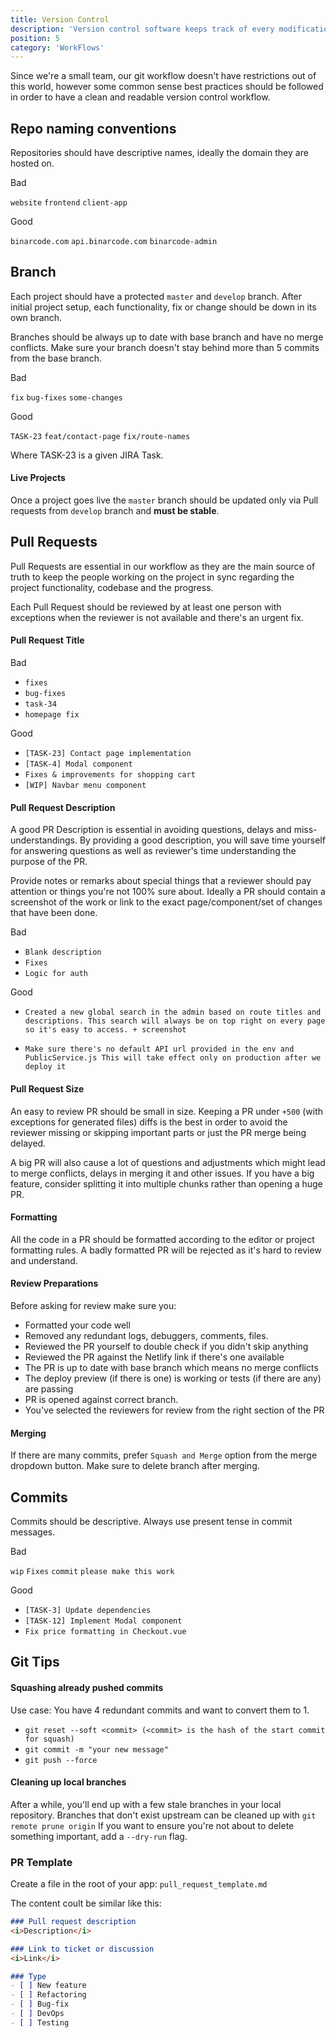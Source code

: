 ```yaml
---
title: Version Control
description: 'Version control software keeps track of every modification to the code in a special kind of database.'
position: 5
category: 'WorkFlows'
---
```


Since we're a small team, our git workflow doesn't have restrictions out of this world, however some common sense best
practices should be followed in order to have a clean and readable version control workflow.

## Repo naming conventions

Repositories should have descriptive names, ideally the domain they are hosted on.

<base-badge type="danger">Bad</base-badge>

`website` `frontend` `client-app`

<base-badge >Good</base-badge >

`binarcode.com` `api.binarcode.com` `binarcode-admin`


## Branch

Each project should have a protected `master` and `develop` branch. After initial project setup, each functionality,
 fix or change should be down in its own branch.

Branches should be always up to date with base branch and have no merge conflicts. Make sure your branch doesn't stay
behind more than 5 commits from the base branch.

<base-badge type="danger">Bad</base-badge>

`fix` `bug-fixes` `some-changes`

<base-badge>Good</base-badge >

`TASK-23` `feat/contact-page` `fix/route-names`

Where TASK-23 is a given JIRA Task.

#### Live Projects

Once a project goes live the `master` branch should be updated only via Pull requests from `develop` branch and
**must be stable**.

## Pull Requests

Pull Requests are essential in our workflow as they are the main source of truth to keep the people working on
the project in sync regarding the project functionality, codebase and the progress.

Each Pull Request should be reviewed by at least one person with exceptions when the reviewer is
not available and there's an urgent fix.

#### Pull Request Title

<base-badge type="danger">Bad</base-badge>
- `fixes`
- `bug-fixes`
- `task-34`
- `homepage fix`

<base-badge>Good</base-badge>
- `[TASK-23] Contact page implementation`
- `[TASK-4] Modal component`
- `Fixes & improvements for shopping cart`
- `[WIP] Navbar menu component`


#### Pull Request Description

A good PR Description is essential in avoiding questions, delays and miss-understandings.
By providing a good description, you will save time yourself for answering questions as well as reviewer's time
understanding the purpose of the PR.

Provide notes or remarks about special things that a reviewer should pay attention or things you're not 100% sure about.
Ideally a PR should contain a screenshot of the work or link to the exact page/component/set of changes that have been done.


<base-badge type="danger">Bad</base-badge>
- `Blank description`
- `Fixes`
- `Logic for auth`

<base-badge>Good</base-badge>
- `Created a new global search in the admin based on route titles and descriptions.
   This search will always be on top right on every page so it's easy to access. + screenshot`

- `Make sure there's no default API url provided in the env and PublicService.js
   This will take effect only on production after we deploy it`


#### Pull Request Size

An easy to review PR should be small in size. Keeping a PR under `+500` (with exceptions for generated files)
diffs is the best in order to avoid the reviewer missing or skipping important parts or just the PR merge being delayed.

A big PR will also cause a lot of questions and adjustments which might lead to merge conflicts, delays in merging
it and other issues. If you have a big feature, consider splitting it into multiple chunks rather than opening a huge PR.

#### Formatting

All the code in a PR should be formatted according to the editor or project formatting rules.
A badly formatted PR will be rejected as it's hard to review and understand.

#### Review Preparations

Before asking for review make sure you:
- Formatted your code well
- Removed any redundant logs, debuggers, comments, files.
- Reviewed the PR yourself to double check if you didn't skip anything
- Reviewed the PR against the Netlify link if there's one available
- The PR is up to date with base branch which means no merge conflicts
- The deploy preview (if there is one) is working or tests (if there are any) are passing
- PR is opened against correct branch.
- You've selected the reviewers for review from the right section of the PR

#### Merging

If there are many commits, prefer `Squash and Merge` option from the merge dropdown button.
Make sure to delete branch after merging.

## Commits

Commits should be descriptive. Always use present tense in commit messages.

<base-badge type="danger">Bad</base-badge>

`wip` `Fixes` `commit` `please make this work`

<base-badge>Good</base-badge>
- `[TASK-3] Update dependencies`
- `[TASK-12] Implement Modal component`
- `Fix price formatting in Checkout.vue`

## Git Tips

#### Squashing already pushed commits

Use case: You have 4 redundant commits and want to convert them to 1.
- `git reset --soft <commit> (<commit> is the hash of the start commit for squash)`
- `git commit -m "your new message"`
- `git push --force`

#### Cleaning up local branches

After a while, you'll end up with a few stale branches in your local repository.
Branches that don't exist upstream can be cleaned up with `git remote prune origin`
If you want to ensure you're not about to delete something important, add a `--dry-run` flag.

### PR Template

Create a file in the root of your app: `pull_request_template.md`

The content coult be similar like this:

```markdown
### Pull request description
<i>Description</i>

### Link to ticket or discussion
<i>Link</i>

### Type
- [ ] New feature
- [ ] Refactoring
- [ ] Bug-fix
- [ ] DevOps
- [ ] Testing
```
